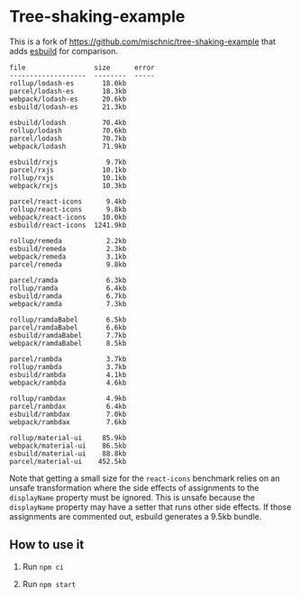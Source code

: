# Tree-shaking-example

This is a fork of https://github.com/mischnic/tree-shaking-example that adds [esbuild](https://github.com/evanw/esbuild) for comparison.

```
file                 size      error
-------------------  --------  -----
rollup/lodash-es       18.0kb
parcel/lodash-es       18.3kb
webpack/lodash-es      20.6kb
esbuild/lodash-es      21.3kb

esbuild/lodash         70.4kb
rollup/lodash          70.6kb
parcel/lodash          70.7kb
webpack/lodash         71.9kb

esbuild/rxjs            9.7kb
parcel/rxjs            10.1kb
rollup/rxjs            10.1kb
webpack/rxjs           10.3kb

parcel/react-icons      9.4kb
rollup/react-icons      9.8kb
webpack/react-icons    10.0kb
esbuild/react-icons  1241.9kb

rollup/remeda           2.2kb
esbuild/remeda          2.3kb
webpack/remeda          3.1kb
parcel/remeda           9.8kb

parcel/ramda            6.3kb
rollup/ramda            6.4kb
esbuild/ramda           6.7kb
webpack/ramda           7.3kb

rollup/ramdaBabel       6.5kb
parcel/ramdaBabel       6.6kb
esbuild/ramdaBabel      7.7kb
webpack/ramdaBabel      8.5kb

parcel/rambda           3.7kb
rollup/rambda           3.7kb
esbuild/rambda          4.1kb
webpack/rambda          4.6kb

rollup/rambdax          4.9kb
parcel/rambdax          6.4kb
esbuild/rambdax         7.0kb
webpack/rambdax         7.6kb

rollup/material-ui     85.9kb
webpack/material-ui    86.5kb
esbuild/material-ui    88.8kb
parcel/material-ui    452.5kb
```

Note that getting a small size for the `react-icons` benchmark relies on an unsafe transformation where the side effects of assignments to the `displayName` property must be ignored. This is unsafe because the `displayName` property may have a setter that runs other side effects. If those assignments are commented out, esbuild generates a 9.5kb bundle.

## How to use it

1. Run `npm ci`

2. Run `npm start`
